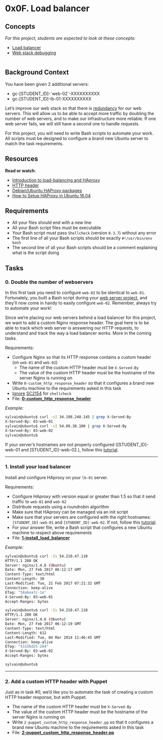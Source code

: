 # 0x0F. Load balancer

<h2>Concepts</h2>


<p>
<em>For this project, students are expected to look at these concepts:</em>
</p>

<ul>
    <li>
    <a href="https://intranet.hbtn.io/concepts/46">Load balancer</a>
    </li>
    <li>
    <a href="https://intranet.hbtn.io/concepts/68">Web stack debugging</a>
    </li>
</ul>


<p><img src="https://s3.amazonaws.com/intranet-projects-files/holbertonschool-sysadmin_devops/275/qfdked8.png" alt="" style="" /></p>

<h2>Background Context</h2>

<p>You have been given 2 additional servers:</p>

<ul>
<li>gc-[STUDENT_ID]-`web-02`-XXXXXXXXXX</li>
<li>gc-[STUDENT_ID]-lb-01-XXXXXXXXXX</li>
</ul>

<p>Let&rsquo;s improve our web stack so that there is <a href="https://en.wikipedia.org/wiki/Redundancy_%28engineering%29" title="redundancy" target="_blank">redundancy</a> for our web servers. This will allow us to be able to accept more traffic by doubling the number of web servers, and to make our infrastructure more reliable. If one web server fails, we will still have a second one to handle requests.</p>

<p>For this project, you will need to write Bash scripts to automate your work. All scripts must be designed to configure a brand new Ubuntu server to match the task requirements.</p>

<h2>Resources</h2>

<p><strong>Read or watch</strong>:</p>

<ul>
<li><a href="https://www.digitalocean.com/community/tutorials/an-introduction-to-haproxy-and-load-balancing-concepts" title="Introduction to load-balancing and HAproxy" target="_blank">Introduction to load-balancing and HAproxy</a> </li>
<li><a href="https://www.techopedia.com/definition/27178/http-header" title="HTTP header" target="_blank">HTTP header</a> </li>
<li><a href="https://haproxy.debian.net/" title="Debian/Ubuntu HAProxy packages" target="_blank">Debian/Ubuntu HAProxy packages</a></li>
<li><a href="https://linoxide.com/setup-haproxy-ubuntu-16-04/" title="How to Setup HAProxy in Ubuntu 16.04" target="_blank">How to Setup HAProxy in Ubuntu 16.04</a></li>
</ul>

<h2>Requirements</h2>

<ul>
<li>All your files should end with a new line</li>
<li>All your Bash script files must be executable</li>
<li>Your Bash script must pass <code>Shellcheck</code> (version <code>0.3.7</code>) without any error</li>
<li>The first line of all your Bash scripts should be exactly <code>#!/usr/bin/env bash</code></li>
<li>The second line of all your Bash scripts should be a comment explaining what is the script doing</li>
</ul>


## Tasks
### 0. Double the number of webservers
In this first task you need to configure `web-02` to be identical to `web-01`. Fortunately, you built a Bash script during your [web server project](https://intranet.hbtn.io/projects/266), and they’ll now come in handy to easily configure `web-02`. Remember, always try to automate your work!

Since we’re placing our web servers behind a load balancer for this project, we want to add a custom Nginx response header. The goal here is to be able to track which web server is answering our HTTP requests, to understand and track the way a load balancer works. More in the coming tasks.

Requirements:

- Configure Nginx so that its HTTP response contains a custom header (on `web-01` and `web-02`)
  - The name of the custom HTTP header must be `X-Served-By`
  - The value of the custom HTTP header must be the hostname of the server Nginx is running on
- Write `0-custom_http_response_header` so that it configures a brand new Ubuntu machine to the requirements asked in this task
- [Ignore](https://github.com/koalaman/shellcheck/wiki/Ignore) [SC2154](https://github.com/koalaman/shellcheck/wiki/SC2154) for `shellcheck`
- File: **[0-custom_http_response_header](https://github.com/dany-eduard/holberton-system_engineering-devops/tree/master/0x0F-load_balancer/0-custom_http_response_header)**

_*Example:*_

```sh
sylvain@ubuntu$ curl -sI 34.198.248.145 | grep X-Served-By
X-Served-By: 03-web-01
sylvain@ubuntu$ curl -sI 54.89.38.100 | grep X-Served-By
X-Served-By: 03-web-02
sylvain@ubuntu$
```

If your server’s hostnames are not properly configured ([STUDENT_ID]-web-01 and [STUDENT_ID]-web-02.), follow this [tutorial](https://aws.amazon.com/es/premiumsupport/knowledge-center/linux-static-hostname/).

---
### 1. Install your load balancer
Install and configure HAproxy on your `lb-01` server.

Requirements:

- Configure HAproxy with version equal or greater than 1.5 so that it send traffic to `web-01` and `web-02`
- Distribute requests using a roundrobin algorithm
- Make sure that HAproxy can be managed via an init script
- Make sure that your servers are configured with the right hostnames: `[STUDENT_ID]-web-01` and `[STUDENT_ID]-web-02`. If not, follow this [tutorial](https://docs.aws.amazon.com/AWSEC2/latest/UserGuide/set-hostname.html).
- For your answer file, write a Bash script that configures a new Ubuntu machine to respect above requirements
- File: **[1-install_load_balancer](https://github.com/dany-eduard/holberton-system_engineering-devops/tree/master/0x0F-load_balancer/1-install_load_balancer)**


_*Example:*_

```sh
sylvain@ubuntu$ curl -Is 54.210.47.110
HTTP/1.1 200 OK
Server: nginx/1.4.6 (Ubuntu)
Date: Mon, 27 Feb 2017 06:12:17 GMT
Content-Type: text/html
Content-Length: 30
Last-Modified: Tue, 21 Feb 2017 07:21:32 GMT
Connection: keep-alive
ETag: "58abea7c-1e"
X-Served-By: 03-web-01
Accept-Ranges: bytes

sylvain@ubuntu$ curl -Is 54.210.47.110
HTTP/1.1 200 OK
Server: nginx/1.4.6 (Ubuntu)
Date: Mon, 27 Feb 2017 06:12:19 GMT
Content-Type: text/html
Content-Length: 612
Last-Modified: Tue, 04 Mar 2014 11:46:45 GMT
Connection: keep-alive
ETag: "5315bd25-264"
X-Served-By: 03-web-02
Accept-Ranges: bytes

sylvain@ubuntu$
```

---
### 2. Add a custom HTTP header with Puppet
Just as in task #0, we’d like you to automate the task of creating a custom HTTP header response, but with Puppet.

- The name of the custom HTTP header must be `X-Served-By`
- The value of the custom HTTP header must be the hostname of the server Nginx is running on
- Write `2-puppet_custom_http_response_header.pp` so that it configures a brand new Ubuntu machine to the requirements asked in this task
- File: **[2-puppet_custom_http_response_header.pp](https://github.com/dany-eduard/holberton-system_engineering-devops/tree/master/0x0F-load_balancer/2-puppet_custom_http_response_header.pp)**


